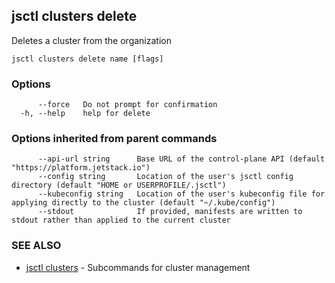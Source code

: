 ## jsctl clusters delete

Deletes a cluster from the organization

```
jsctl clusters delete name [flags]
```

### Options

```
      --force   Do not prompt for confirmation
  -h, --help    help for delete
```

### Options inherited from parent commands

```
      --api-url string      Base URL of the control-plane API (default "https://platform.jetstack.io")
      --config string       Location of the user's jsctl config directory (default "HOME or USERPROFILE/.jsctl")
      --kubeconfig string   Location of the user's kubeconfig file for applying directly to the cluster (default "~/.kube/config")
      --stdout              If provided, manifests are written to stdout rather than applied to the current cluster
```

### SEE ALSO

* [jsctl clusters](jsctl_clusters.md)	 - Subcommands for cluster management

